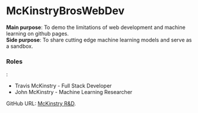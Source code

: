 # McKinstryBrosWebDev

<b>Main purpose</b>: To demo the limitations of web development and machine learning on github pages.
<br>
<b>Side purpose</b>: To share cutting edge machine learning models and serve as a sandbox.

<h3>Roles</h3>:
<ul>
  <li>Travis McKinstry - Full Stack Developer</li>
  <li>John McKinstry - Machine Learning Researcher</li>
</ul>

GitHub URL: 
[McKinstry R&D](https://travisgm92.github.io/MckinstryBrosWebDev/).
